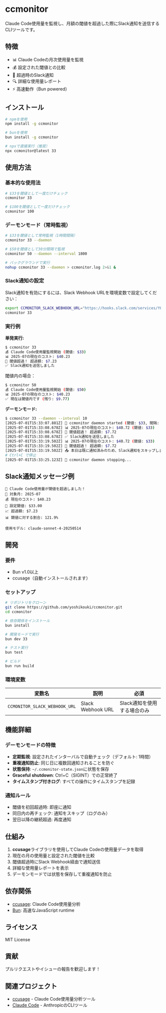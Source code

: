 # ccmonitor

Claude Code使用量を監視し、月額の閾値を超過した際にSlack通知を送信するCLIツールです。

## 特徴

- 📊 Claude Codeの月次使用量を監視
- 💰 設定された閾値との比較
- 🚨 超過時のSlack通知
- 🔍 詳細な使用量レポート
- ⚡ 高速動作（Bun powered）

## インストール

```bash
# npmを使用
npm install -g ccmonitor

# bunを使用  
bun install -g ccmonitor

# npxで直接実行（推奨）
npx ccmonitor@latest 33
```

## 使用方法

### 基本的な使用法

```bash
# $33を閾値として一度だけチェック
ccmonitor 33

# $100を閾値として一度だけチェック
ccmonitor 100
```

### デーモンモード（常時監視）

```bash
# $33を閾値として常時監視（1時間間隔）
ccmonitor 33 --daemon

# $50を閾値として30分間隔で監視
ccmonitor 50 --daemon --interval 1800

# バックグラウンドで実行
nohup ccmonitor 33 --daemon > ccmonitor.log 2>&1 &
```

### Slack通知の設定

Slack通知を有効にするには、Slack Webhook URLを環境変数で設定してください：

```bash
export CCMONITOR_SLACK_WEBHOOK_URL="https://hooks.slack.com/services/YOUR/WEBHOOK/URL"
ccmonitor 33
```

### 実行例

**単発実行:**
```bash
$ ccmonitor 33
💰 Claude Code使用量監視開始 (閾値: $33)
📊 2025-07の現在のコスト: $40.23
🚨 閾値超過！ 超過額: $7.23
✅ Slack通知を送信しました
```

閾値内の場合：
```bash
$ ccmonitor 50
💰 Claude Code使用量監視開始 (閾値: $50)
📊 2025-07の現在のコスト: $40.23
✅ 現在は閾値内です (残り: $9.77)
```

**デーモンモード:**
```bash
$ ccmonitor 33 --daemon --interval 10
[2025-07-01T15:33:07.881Z] 🤖 ccmonitor daemon started (閾値: $33, 間隔: 10秒)
[2025-07-01T15:33:08.678Z] 📊 2025-07の現在のコスト: $40.72 (閾値: $33)
[2025-07-01T15:33:08.678Z] 🚨 閾値超過！ 超過額: $7.72
[2025-07-01T15:33:08.678Z] ✅ Slack通知を送信しました
[2025-07-01T15:33:19.502Z] 📊 2025-07の現在のコスト: $40.72 (閾値: $33)
[2025-07-01T15:33:19.502Z] 🚨 閾値超過！ 超過額: $7.72
[2025-07-01T15:33:19.502Z] 📤 本日は既に通知済みのため、Slack通知をスキップします
# Ctrl+C で停止
[2025-07-01T15:33:25.123Z] 🛑 ccmonitor daemon stopping...
```

## Slack通知メッセージ例

```
🚨 Claude Code使用量が閾値を超過しました！
📅 対象月: 2025-07
💰 現在のコスト: $40.23
🎯 設定閾値: $33.00
📈 超過額: $7.23
📊 閾値に対する割合: 121.9%

使用モデル: claude-sonnet-4-20250514
```

## 開発

### 要件

- Bun v1.0以上
- ccusage（自動インストールされます）

### セットアップ

```bash
# リポジトリをクローン
git clone https://github.com/yoshikouki/ccmonitor.git
cd ccmonitor

# 依存関係をインストール
bun install

# 開発モードで実行
bun dev 33

# テスト実行
bun test

# ビルド
bun run build
```

### 環境変数

| 変数名 | 説明 | 必須 |
|---------|------|------|
| `CCMONITOR_SLACK_WEBHOOK_URL` | Slack Webhook URL | Slack通知を使用する場合のみ |

## 機能詳細

### デーモンモードの特徴

- **定期監視**: 設定されたインターバルで自動チェック（デフォルト: 1時間）
- **重複通知防止**: 同じ日に複数回通知されることを防ぐ
- **状態保持**: `~/.ccmonitor-state.json`に状態を保存
- **Graceful shutdown**: Ctrl+C（SIGINT）での正常終了
- **タイムスタンプ付きログ**: すべての操作にタイムスタンプを記録

### 通知ルール

- 閾値を初回超過時: 即座に通知
- 同日内の再チェック: 通知をスキップ（ログのみ）
- 翌日以降の継続超過: 再度通知

## 仕組み

1. **ccusage**ライブラリを使用してClaude Codeの使用量データを取得
2. 現在の月の使用量と設定された閾値を比較
3. 閾値超過時にSlack Webhook経由で通知送信
4. 詳細な使用量レポートを表示
5. デーモンモードでは状態を保存して重複通知を防止

## 依存関係

- [ccusage](https://github.com/ryoppippi/ccusage): Claude Code使用量分析
- [Bun](https://bun.sh/): 高速なJavaScript runtime

## ライセンス

MIT License

## 貢献

プルリクエストやイシューの報告を歓迎します！

## 関連プロジェクト

- [ccusage](https://github.com/ryoppippi/ccusage) - Claude Code使用量分析ツール
- [Claude Code](https://claude.ai/code) - AnthropicのCLIツール
